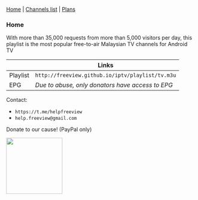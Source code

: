 [Home](https://freeview.github.io/iptv) | [Channels list](https://freeview.github.io/iptv/channels.html) | [Plans](https://trello.com/b/Tvem1YJd/malaysia-freeview-iptv)

### Home

With more than 35,000 requests from more than 5,000 visitors per day, this playlist is the most popular free-to-air Malaysian TV channels for Android TV

| |Links|
|-|-|
|Playlist|`http://freeview.github.io/iptv/playlist/tv.m3u`|
|EPG|*Due to abuse, only donators have access to EPG*|

Contact:
* `https://t.me/helpfreeview`
* `help.freeview@gmail.com`

Donate to our cause! (PayPal only) 

[<img src="https://freeview.github.io/logos/misc/ggf.png" width="150">](https://gogetfunding.com/freeview)
